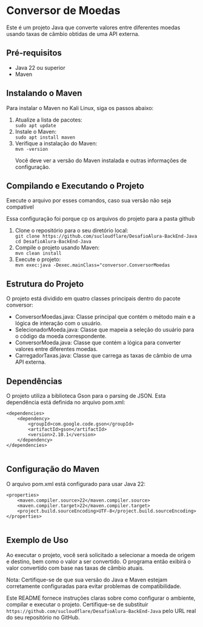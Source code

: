  <h1>Conversor de Moedas</h1>
 <p>Este é um projeto Java que converte valores entre diferentes moedas usando taxas de câmbio obtidas de uma API externa.</p>

 <h2>Pré-requisitos</h2>
 <ul>
  <li>Java 22 ou superior</li>
    <li>Maven</li>
 </ul>

 <h2>Instalando o Maven</h2>
 <p>Para instalar o Maven no Kali Linux, siga os passos abaixo:</p>  <ol>
   <li>Atualize a lista de pacotes:</li>
    <code>sudo apt update</code>
    <li>Instale o Maven:</li>
        <code>sudo apt install maven</code>
 <li>Verifique a instalação do Maven:</li>
    <code>mvn -version</code>
 <p>Você deve ver a versão do Maven instalada e outras informações de configuração.</p>
</ol>

<h2>Compilando e Executando o Projeto</h2>
<p>Execute o arquivo por esses comandos, caso sua versão não seja compativel</p>
<p>Essa configuração foi porque cp os arquivos do projeto para a pasta github</p>
 <ol>
   <li>Clone o repositório para o seu diretório local:</li>
   <code>git clone https://github.com/sucloudflare/DesafioAlura-BackEnd-Java</code>
    <code>cd DesafioAlura-BackEnd-Java</code>
   <li>Compile o projeto usando Maven:</li>
       <code>mvn clean install</code>
    <li>Execute o projeto:</li>
        <code>mvn exec:java -Dexec.mainClass="conversor.ConversorMoedas
</code>
    </ol>

 <h2>Estrutura do Projeto</h2>
  <p>O projeto está dividido em quatro classes principais dentro do pacote conversor:</p>
 <ul>
     <li>ConversorMoedas.java: Classe principal que contém o método main e a lógica de interação com o usuário.</li>
     <li>SelecionadorMoeda.java: Classe que mapeia a seleção do usuário para o código da moeda correspondente.</li>
     <li>ConversorMoeda.java: Classe que contém a lógica para converter valores entre diferentes moedas.</li>
     <li>CarregadorTaxas.java: Classe que carrega as taxas de câmbio de uma API externa.</li>
 </ul>
  <h2>Dependências</h2>
 <p>O projeto utiliza a biblioteca Gson para o parsing de JSON. Esta dependência está definida no arquivo pom.xml:</p>
   <pre><code>&lt;dependencies&gt;
    &lt;dependency&gt;
        &lt;groupId&gt;com.google.code.gson&lt;/groupId&gt;
        &lt;artifactId&gt;gson&lt;/artifactId&gt;
        &lt;version&gt;2.10.1&lt;/version&gt;
    &lt;/dependency&gt;
&lt;/dependencies&gt;
 </code></pre>

 <h2>Configuração do Maven</h2>
   <p>O arquivo pom.xml está configurado para usar Java 22:</p>
 <pre><code>&lt;properties&gt;
    &lt;maven.compiler.source&gt;22&lt;/maven.compiler.source&gt;
    &lt;maven.compiler.target&gt;22&lt;/maven.compiler.target&gt;
    &lt;project.build.sourceEncoding&gt;UTF-8&lt;/project.build.sourceEncoding&gt;
&lt;/properties&gt;
   </code></pre>

 <h2>Exemplo de Uso</h2>
<p>Ao executar o projeto, você será solicitado a selecionar a moeda de origem e destino, bem como o valor a ser convertido. O programa então exibirá o valor convertido com base nas taxas de câmbio atuais.</p>

 <p>Nota: Certifique-se de que sua versão do Java e Maven estejam corretamente configuradas para evitar problemas de compatibilidade.</p>

<p>Este README fornece instruções claras sobre como configurar o ambiente, compilar e executar o projeto. Certifique-se de substituir <code>https://github.com/sucloudflare/DesafioAlura-BackEnd-Java</code> pelo URL real do seu repositório no GitHub.</p></body>

